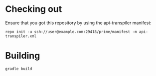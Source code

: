 # Checking out

Ensure that you got this repository by using the api-transpiler manifest:

    repo init -u ssh://user@example.com:29418/prime/manifest -m api-transpiler.xml

# Building

    gradle build
